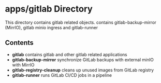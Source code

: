 # apps/gitlab Directory

This directory contains gitlab related objects.
contains gitlab-backup-mirror (MirrIO), gitlab minio ingress and gitlab-runner

## Contents

- **gitlab** contains gitlab and other gitlab related applications
- **gitlab-backup-mirror** synchronize GitLab backups with external minIO with MirrIO
- **gitlab-registry-cleanup** cleans up unused images from GitLab registry
- **gitlab-runner** runs GitLab CI/CD jobs in a pipeline
